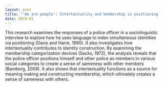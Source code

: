 ```yaml
---
layout: post
title: "'We are people': Intertextuality and membership in positioning of a police officer in an interview"
date: 2019-01
---
```


This research examines the responses of a police officer in a sociolinguistic interview to explore how he uses language to index simultaneous identities via positioning (Davis and Harre, 1990). It also investigates how intertextuality contributes to identity construction. By examining the membership categorization devices (Sacks, 1972), the analysis reveals that the police officer positions himself and other police as members in various social categories to create a sense of sameness with other members (Bamberg, 2009). It also shows that intertextuality functions as a source for meaning making and constructing membership, which ultimately creates a sense of sameness with others.
